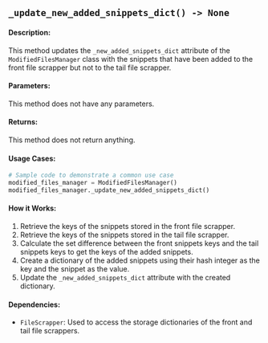 ## `_update_new_added_snippets_dict() -> None`

#### Description:
This method updates the `_new_added_snippets_dict` attribute of the `ModifiedFilesManager` class with the snippets that have been added to the front file scrapper but not to the tail file scrapper.

#### Parameters:
This method does not have any parameters.

#### Returns:
This method does not return anything.

#### Usage Cases:

```python
# Sample code to demonstrate a common use case
modified_files_manager = ModifiedFilesManager()
modified_files_manager._update_new_added_snippets_dict()
```

#### How it Works:
1. Retrieve the keys of the snippets stored in the front file scrapper.
2. Retrieve the keys of the snippets stored in the tail file scrapper.
3. Calculate the set difference between the front snippets keys and the tail snippets keys to get the keys of the added snippets.
4. Create a dictionary of the added snippets using their hash integer as the key and the snippet as the value.
5. Update the `_new_added_snippets_dict` attribute with the created dictionary.

#### Dependencies:
- `FileScrapper`: Used to access the storage dictionaries of the front and tail file scrappers.
